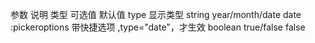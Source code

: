 参数             说明                               类型       可选值               默认值
type            显示类型                            string     year/month/date      date
:pickeroptions   带快捷选项 ,type="date"，才生效     boolean    true/false           false